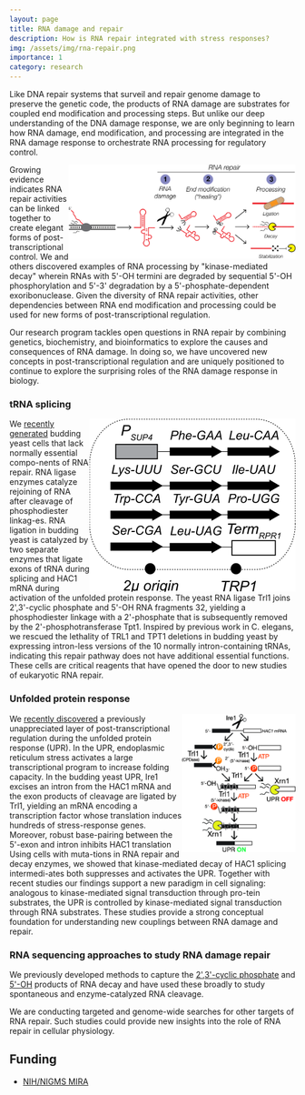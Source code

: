 ```yaml
---
layout: page
title: RNA damage and repair
description: How is RNA repair integrated with stress responses?
img: /assets/img/rna-repair.png
importance: 1
category: research
---
```


Like DNA repair systems that surveil and repair genome damage to preserve
the genetic code, the products of RNA damage are substrates for coupled
end modification and processing steps. But unlike our deep understanding
of the DNA damage response, we are only beginning to learn how RNA damage,
end modification, and processing are integrated in the RNA damage response
to orchestrate RNA processing for regulatory control.

<img style="float: right; max-width: 400px" src="/assets/img/rna-repair.svg">

Growing evidence indicates RNA repair activities can be linked together to
create elegant forms of post-transcriptional control. We and
others discovered examples of RNA processing by "kinase-mediated decay"
wherein RNAs with 5'-OH termini are degraded by sequential 5'-OH
phosphorylation and 5'-3' degradation by a 5'-phosphate-dependent
exoribonuclease. Given the diversity of RNA repair activities, other
dependencies between RNA end modification and processing could be used for
new forms of post-transcriptional regulation.

Our research program tackles open questions in RNA repair by combining
genetics, biochemistry, and bioinformatics to explore the causes and
consequences of RNA damage. In doing so, we have uncovered new concepts
in post-transcriptional regulation and are uniquely positioned to continue
to explore the surprising roles of the RNA damage response in biology.

### tRNA splicing

<img style="float: right; max-width: 400px" src="/assets/img/trna-block.svg">

We [recently generated](https://pubmed.ncbi.nlm.nih.gov/29212664/) budding
yeast cells that lack normally essential compo-nents of RNA repair. RNA
ligase enzymes catalyze rejoining of RNA after cleavage of phosphodiester
linkag-es. RNA ligation in budding yeast is catalyzed by two separate
enzymes that ligate exons of tRNA during splicing and HAC1 mRNA during
activation of the unfolded protein response.  The yeast RNA ligase Trl1
joins 2',3'-cyclic phosphate and 5'-OH RNA fragments 32, yielding a
phosphodiester linkage with a 2'-phosphate that is subsequently removed by
the 2'-phosphotransferase Tpt1. Inspired by previous work in C. elegans,
we rescued the lethality of TRL1 and TPT1 deletions in budding yeast by
expressing intron-less versions of the 10 normally intron-containing
tRNAs, indicating this repair pathway does not have additional essential
functions. These cells are critical reagents that have opened the door to
new studies of eukaryotic RNA repair.

### Unfolded protein response

<img style="float: right; max-width: 200px" src="/assets/img/upr.jpg">

We [recently discovered](https://pubmed.ncbi.nlm.nih.gov/30874502/) a
previously unappreciated layer of post-transcriptional regulation during
the unfolded protein response (UPR). In the UPR, endoplasmic reticulum
stress activates a large transcriptional program to increase folding
capacity.  In the budding yeast UPR, Ire1 excises an intron from the HAC1
mRNA and the exon products of cleavage are ligated by Trl1, yielding an
mRNA encoding a transcription factor whose translation induces hundreds of
stress-response genes.  Moreover, robust base-pairing between the 5'-exon
and intron inhibits HAC1 translation Using cells with muta-tions in RNA
repair and decay enzymes, we showed that kinase-mediated decay of HAC1
splicing intermedi-ates both suppresses and activates the UPR. Together
with recent studies our findings support a new paradigm in cell signaling:
analogous to kinase-mediated signal transduction through pro-tein
substrates, the UPR is controlled by kinase-mediated signal transduction
through RNA substrates. These studies provide a strong conceptual
foundation for understanding new couplings between RNA damage and repair.

### RNA sequencing approaches to study RNA damage repair

We previously developed methods to capture the [2',3'-cyclic
phosphate](https://pubmed.ncbi.nlm.nih.gov/20075163/) and
[5'-OH](https://pubmed.ncbi.nlm.nih.gov/26001965/) products of RNA decay
and have used these broadly to study spontaneous and enzyme-catalyzed RNA
cleavage.

We are conducting targeted and genome-wide searches for other targets of
RNA repair. Such studies could provide new insights into the role of RNA
repair in cellular physiology.

## Funding

- [NIH/NIGMS MIRA](https://reporter.nih.gov/search/AWsb18pUaEe-O6bNwTf9KA/project-details/10193187)

